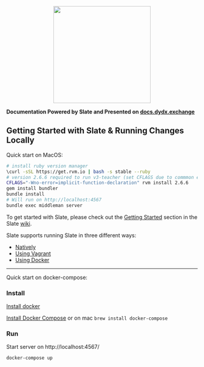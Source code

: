<p align="center"><img src="https://s3.amazonaws.com/dydx-assets/logo_large_white.png" width="256" /></p>

**Documentation Powered by Slate and Presented on [docs.dydx.exchange](https://dydxprotocol.github.io/teacher)**

Getting Started with Slate & Running Changes Locally
------------------------------

Quick start on MacOS:

```bash
# install ruby version manager
\curl -sSL https://get.rvm.io | bash -s stable --ruby
# version 2.6.6 required to run v3-teacher (set CFLAGS due to commmon error: https://github.com/rvm/rvm/issues/5039#issuecomment-774577714)
CFLAGS="-Wno-error=implicit-function-declaration" rvm install 2.6.6
gem install bundler
bundle install
# Will run on http://localhost:4567
bundle exec middleman server 
```

To get started with Slate, please check out the [Getting Started](https://github.com/slatedocs/slate/wiki#getting-started)
section in the Slate [wiki](https://github.com/slatedocs/slate/wiki).

Slate supports running Slate in three different ways:
* [Natively](https://github.com/slatedocs/slate/wiki/Using-Slate-Natively)
* [Using Vagrant](https://github.com/slatedocs/slate/wiki/Using-Slate-in-Vagrant)
* [Using Docker](https://github.com/slatedocs/slate/wiki/Using-Slate-in-Docker)

------------------------------

Quick start on docker-compose:

### Install

[Install docker](https://docs.docker.com/engine/installation/#supported-platforms)

[Install Docker Compose](https://docs.docker.com/compose/install/) or on mac `brew install docker-compose`

### Run

Start server on http://localhost:4567/

```
docker-compose up
```
